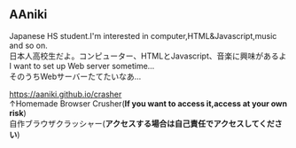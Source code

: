 ## AAniki
Japanese HS student.I'm interested in computer,HTML&Javascript,music and so on.<br>
日本人高校生だよ。コンピューター、HTMLとJavascript、音楽に興味があるよ<br>
I want to set up Web server sometime...<br>
そのうちWebサーバーたてたいなあ...<br>

https://aaniki.github.io/crasher<br>
↑Homemade Browser Crusher(**If you want to access it,access at your own risk**)<br>
 自作ブラウザクラッシャー(**アクセスする場合は自己責任でアクセスしてください**)<br>
